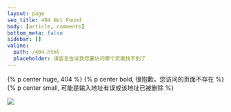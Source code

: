 ```yaml
---
layout: page
seo_title: 404 Not Found
body: [article, comments]
bottom_meta: false
sidebar: []
valine:
  path: /404.html
  placeholder: 请留言告诉我您要访问哪个页面找不到了
---
```

{% p center huge, 404 %}
{% p center bold, 很抱歉，您访问的页面不存在 %}
{% p center small, 可能是输入地址有误或该地址已被删除 %}

![](https://cdn.jsdelivr.net/gh/xzMhehe/StaticFile_CDN@main/blogImages/site-img/ayuda.cur404.png)
